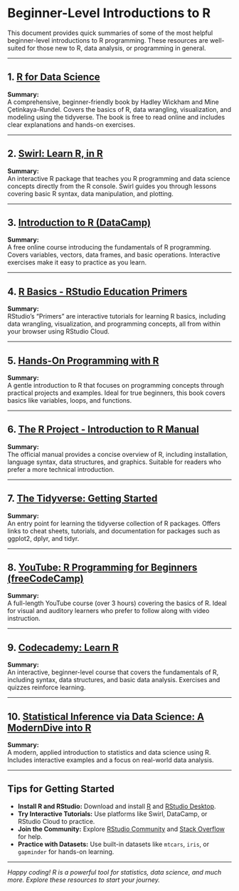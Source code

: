 # Beginner-Level Introductions to R

This document provides quick summaries of some of the most helpful beginner-level introductions to R programming. These resources are well-suited for those new to R, data analysis, or programming in general.

---

## 1. [R for Data Science](https://r4ds.hadley.nz/)
**Summary:**  
A comprehensive, beginner-friendly book by Hadley Wickham and Mine Çetinkaya-Rundel. Covers the basics of R, data wrangling, visualization, and modeling using the tidyverse. The book is free to read online and includes clear explanations and hands-on exercises.

---

## 2. [Swirl: Learn R, in R](https://swirlstats.com/)
**Summary:**  
An interactive R package that teaches you R programming and data science concepts directly from the R console. Swirl guides you through lessons covering basic R syntax, data manipulation, and plotting.

---

## 3. [Introduction to R (DataCamp)](https://www.datacamp.com/courses/free-introduction-to-r)
**Summary:**  
A free online course introducing the fundamentals of R programming. Covers variables, vectors, data frames, and basic operations. Interactive exercises make it easy to practice as you learn.

---

## 4. [R Basics - RStudio Education Primers](https://posit.cloud/learn/primers/1.1)
**Summary:**  
RStudio’s “Primers” are interactive tutorials for learning R basics, including data wrangling, visualization, and programming concepts, all from within your browser using RStudio Cloud.

---

## 5. [Hands-On Programming with R](https://rstudio-education.github.io/hopr/)
**Summary:**  
A gentle introduction to R that focuses on programming concepts through practical projects and examples. Ideal for true beginners, this book covers basics like variables, loops, and functions.

---

## 6. [The R Project - Introduction to R Manual](https://cran.r-project.org/doc/manuals/r-release/R-intro.html)
**Summary:**  
The official manual provides a concise overview of R, including installation, language syntax, data structures, and graphics. Suitable for readers who prefer a more technical introduction.

---

## 7. [The Tidyverse: Getting Started](https://www.tidyverse.org/learn/)
**Summary:**  
An entry point for learning the tidyverse collection of R packages. Offers links to cheat sheets, tutorials, and documentation for packages such as ggplot2, dplyr, and tidyr.

---

## 8. [YouTube: R Programming for Beginners (freeCodeCamp)](https://www.youtube.com/watch?v=_V8eKsto3Ug)
**Summary:**  
A full-length YouTube course (over 3 hours) covering the basics of R. Ideal for visual and auditory learners who prefer to follow along with video instruction.

---

## 9. [Codecademy: Learn R](https://www.codecademy.com/learn/learn-r)
**Summary:**  
An interactive, beginner-level course that covers the fundamentals of R, including syntax, data structures, and basic data analysis. Exercises and quizzes reinforce learning.

---

## 10. [Statistical Inference via Data Science: A ModernDive into R](https://moderndive.com/)
**Summary:**  
A modern, applied introduction to statistics and data science using R. Includes interactive examples and a focus on real-world data analysis.

---

## Tips for Getting Started

- **Install R and RStudio:** Download and install [R](https://cran.r-project.org/) and [RStudio Desktop](https://posit.co/download/rstudio-desktop/).
- **Try Interactive Tutorials:** Use platforms like Swirl, DataCamp, or RStudio Cloud to practice.
- **Join the Community:** Explore [RStudio Community](https://community.rstudio.com/) and [Stack Overflow](https://stackoverflow.com/questions/tagged/r) for help.
- **Practice with Datasets:** Use built-in datasets like `mtcars`, `iris`, or `gapminder` for hands-on learning.

---

*Happy coding! R is a powerful tool for statistics, data science, and much more. Explore these resources to start your journey.*

